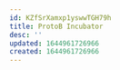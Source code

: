 ```yaml
---
id: KZfSrXamxp1yswwTGH79h
title: ProtoB Incubator
desc: ''
updated: 1644961726966
created: 1644961726966
---
```


